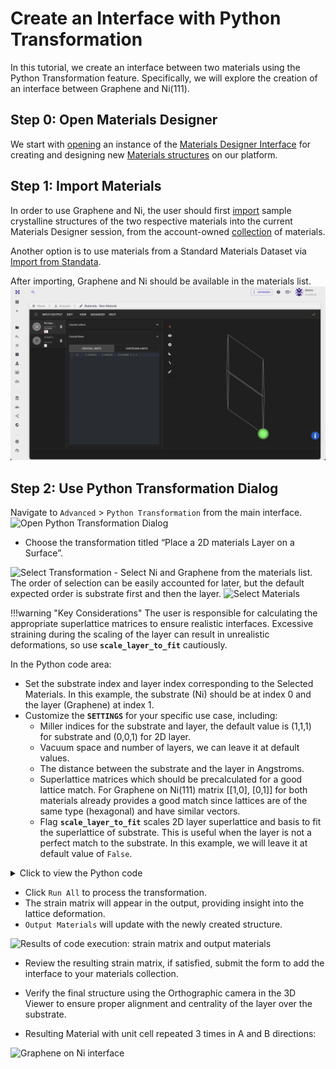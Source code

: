 # Create an Interface with Python Transformation

In this tutorial, we create an interface between two materials using the Python Transformation feature. Specifically, we will explore the creation of an interface between Graphene and Ni(111).

## Step 0: Open Materials Designer

We start with [opening](../../entities-general/actions/create.md) an instance of the [Materials Designer Interface](../../materials-designer/overview.md) for creating and designing new [Materials structures](../../materials/overview.md) on our platform.

## Step 1: Import Materials

In order to use Graphene and Ni, the user should first [import](../../materials-designer/header-menu/input-output/import.md) sample crystalline structures of the two respective materials into the current Materials Designer session, from the account-owned [collection](../../accounts/collections.md) of materials.

Another option is to use materials from a Standard Materials Dataset via [Import from Standata](../../materials-designer/header-menu/input-output/standata-import.md).

After importing, Graphene and Ni should be available in the materials list.
<img src="/images/materials-designer/import/graphene_and_ni_imported.webp" alt="Gr and Ni available in materials list"/>

## Step 2: Use Python Transformation Dialog

Navigate to `Advanced` > `Python Transformation` from the main interface.
<img src="/images/tutorials/interface_with_python/open_python_transformation.png" alt="Open Python Transformation Dialog"/>

- Choose the transformation titled “Place a 2D materials Layer on a Surface”.
<img src="/images/tutorials/interface_with_python/select_transformation.png" alt="Select Transformation"/>
- Select Ni and Graphene from the materials list. The order of selection can be easily accounted for later, but the default expected order is substrate first and then the layer.
<img src="/images/tutorials/interface_with_python/select_materials.png" alt="Select Materials"/>

!!!warning "Key Considerations"
    The user is responsible for calculating the appropriate superlattice matrices to ensure realistic interfaces.
    Excessive straining during the scaling of the layer can result in unrealistic deformations, so use **`scale_layer_to_fit`** cautiously.

In the Python code area:

- Set the substrate index and layer index corresponding to the Selected Materials. In this example, the substrate (Ni) should be at index 0 and the layer (Graphene) at index 1.
- Customize the **`SETTINGS`** for your specific use case, including:
    - Miller indices for the substrate and layer, the default value is (1,1,1) for substrate and (0,0,1) for 2D layer.
    - Vacuum space and number of layers, we can leave it at default values.
    - The distance between the substrate and the layer in Angstroms.
    - Superlattice matrices which should be precalculated for a good lattice match. For Graphene on Ni(111) matrix [[1,0], [0,1]] for both materials already provides a good match since lattices are of the same type (hexagonal) and have similar vectors.
    - Flag **`scale_layer_to_fit`** scales 2D layer superlattice and basis to fit the superlattice of substrate. This is useful when the layer is not a perfect match to the substrate. In this example, we will leave it at default value of `False`. 

<details>
<summary>Click to view the Python code</summary>

```python
# Indices identify the substrate and layer from the list of input materials under `materials_in` in globals().
SUBSTRATE_INDEX = 0
LAYER_INDEX = 1

SETTINGS = {
    "substrate_surface": {
        # Set Miller indices as a tuple for the resulting substrate surface.
        "miller_indices": (1, 1, 1),
        # The vacuum space (in Ångströms) added to the surface in the direction perpendicular to the surface.
        "vacuum": 5,
        # The number of atomic layers in the resulting substrate.
        "number_of_layers": 3,
        # The transformation matrix for the surface. Format is: [[v1x, v1y], [v2x, v2y]].
        # fmt: off
        "superlattice_matrix": [
            [1, 0],
            [0, 1]
        ],
        # fmt: on
    },
    "layer_surface": {
        # Set Miller indices as a tuple for the resulting layer surface: (0,0,1) for 2D material
        "miller_indices": (0, 0, 1),
        # The vacuum space (in Ångströms) added to the surface in the direction perpendicular to the surface.
        "vacuum": 5,
        # The number of atomic layers in the resulting substrate: 1 for 2D material
        "number_of_layers": 1,
        # The transformation matrix for the surface. Format is: [[v1x, v1y], [v2x, v2y]].
        # fmt: off
        "superlattice_matrix": [
            [1, 0],
            [0, 1]
        ],
        # fmt: on
    },
    "interface": {
        "distance": 3.0,
    },
    # If True the layer cell and basis vectors will be scaled to fit the substrate cell.
    # Mind the strain that is introduced by this operation.
    "scale_layer_to_fit": False,
}
```
</details>

- Click `Run All` to process the transformation.
- The strain matrix will appear in the output, providing insight into the lattice deformation.
- `Output Materials` will update with the newly created structure.
<img src="/images/tutorials/interface_with_python/after_run.png" alt="Results of code execution: strain matrix and output materials"/>

- Review the resulting strain matrix, if satisfied, submit the form to add the interface to your materials collection.
- Verify the final structure using the Orthographic camera in the 3D Viewer to ensure proper alignment and centrality of the layer over the substrate.

- Resulting Material with unit cell repeated 3 times in A and B directions:
<img src="/images/tutorials/interface_with_python/resulting_material.png" alt="Graphene on Ni interface"/>
